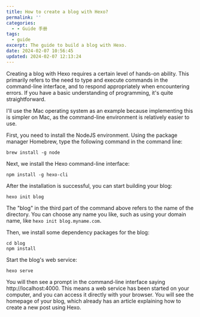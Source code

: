 ```yaml
---
title: How to create a blog with Hexo?
permalink: ''
categories:
  - - Guide 手册
tags:
  - guide
excerpt: The guide to build a blog with Hexo.
date: 2024-02-07 10:56:45
updated: 2024-02-07 12:13:24
---
```

Creating a blog with Hexo requires a certain level of hands-on ability. This primarily refers to the need to type and execute commands in the command-line interface, and to respond appropriately when encountering errors. If you have a basic understanding of programming, it's quite straightforward.

I'll use the Mac operating system as an example because implementing this is simpler on Mac, as the command-line environment is relatively easier to use.

First, you need to install the NodeJS environment. Using the package manager Homebrew, type the following command in the command line:

```shell
brew install -g node
```

Next, we install the Hexo command-line interface:

```shell
npm install -g hexo-cli
```

After the installation is successful, you can start building your blog:

```shell
hexo init blog
```

The "blog" in the third part of the command above refers to the name of the directory. You can choose any name you like, such as using your domain name, like `hexo init blog.myname.com`.

Then, we install some dependency packages for the blog:

```shell
cd blog
npm install
```

Start the blog's web service:

```shell
hexo serve
```

You will then see a prompt in the command-line interface saying http://localhost:4000. This means a web service has been started on your computer, and you can access it directly with your browser. You will see the homepage of your blog, which already has an article explaining how to create a new post using Hexo.
